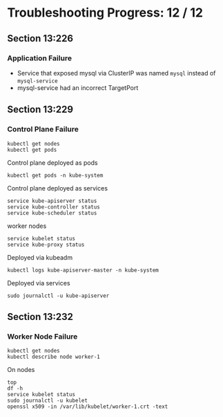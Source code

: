 # Troubleshooting Progress: 12 / 12

## Section 13:226

### Application Failure

-   Service that exposed mysql via ClusterIP was named `mysql` instead of `mysql-service`
-   mysql-service had an incorrect TargetPort

## Section 13:229

### Control Plane Failure

    kubectl get nodes
    kubectl get pods

Control plane deployed as pods

    kubectl get pods -n kube-system

Control plane deployed as services

    service kube-apiserver status
    service kube-controller status
    service kube-scheduler status

worker nodes

    service kubelet status
    service kube-proxy status

Deployed via kubeadm

    kubectl logs kube-apiserver-master -n kube-system

Deployed via services

    sudo journalctl -u kube-apiserver

## Section 13:232

### Worker Node Failure

    kubectl get nodes
    kubectl describe node worker-1

On nodes

    top
    df -h
    service kubelet status
    sudo journalctl -u kubelet
    openssl x509 -in /var/lib/kubelet/worker-1.crt -text
